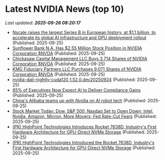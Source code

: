 # Latest NVIDIA News (top 10)
_Last updated: **2025-09-26 08:20:17**_

- [Nscale raises the largest Series B in European history, at $1.1 billion, to accelerate its global AI infrastructure and GPU deployment rollout](https://www.globenewswire.com/news-release/2025/09/25/3156030/0/en/Nscale-raises-the-largest-Series-B-in-European-history-at-1-1-billion-to-accelerate-its-global-AI-infrastructure-and-GPU-deployment-rollout.html) (Published: 2025-09-25)
- [Sunflower Bank N.A. Has $2.55 Million Stock Position in NVIDIA Corporation $NVDA](https://www.etfdailynews.com/2025/09/25/sunflower-bank-n-a-has-2-55-million-stock-position-in-nvidia-corporation-nvda/) (Published: 2025-09-25)
- [Chickasaw Capital Management LLC Buys 3,714 Shares of NVIDIA Corporation $NVDA](https://www.etfdailynews.com/2025/09/25/chickasaw-capital-management-llc-buys-3714-shares-of-nvidia-corporation-nvda/) (Published: 2025-09-25)
- [KMG Fiduciary Partners LLC Purchases 9,071 Shares of NVIDIA Corporation $NVDA](https://www.etfdailynews.com/2025/09/25/kmg-fiduciary-partners-llc-purchases-9071-shares-of-nvidia-corporation-nvda/) (Published: 2025-09-25)
- [nvidia-dali-nightly-cuda120 1.52.0.dev20250924](https://pypi.org/project/nvidia-dali-nightly-cuda120/1.52.0.dev20250924/) (Published: 2025-09-25)
- [85% of Executives Now Expect AI to Deliver Compliance Gains](http://www.pymnts.com/artificial-intelligence-2/2025/85-of-executives-now-expect-ai-to-deliver-compliance-gains/) (Published: 2025-09-25)
- [China's Alibaba teams up with Nvidia on AI robot tech](https://www.thestar.com.my/tech/tech-news/2025/09/25/china039s-alibaba-teams-up-with-nvidia-on-ai-robot-tech) (Published: 2025-09-25)
- [Stock Market Today: Dow, S&P 500, Nasdaq Set to Open Down; Intel, Nvidia, Amazon, Micron, More Movers; Fed Rate-Cut Fears](https://biztoc.com/x/c4c8044860bfc1f9) (Published: 2025-09-25)
- [(PR) HighPoint Technologies Introduces Rocket 7638D, Industry's First Hardware Architecture for GPU-Direct NVMe Storage](https://www.techpowerup.com/341324/highpoint-technologies-introduces-rocket-7638d-industrys-first-hardware-architecture-for-gpu-direct-nvme-storage) (Published: 2025-09-25)
- [(PR) HighPoint Technologies Introduced the Rocket 7638D, Industry's First Hardware Architecture for GPU-Direct NVMe Storage](https://www.techpowerup.com/341324/highpoint-technologies-introduced-the-rocket-7638d-industrys-first-hardware-architecture-for-gpu-direct-nvme-storage) (Published: 2025-09-25)
